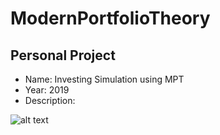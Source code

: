# ModernPortfolioTheory

Personal Project
--------

- Name: Investing Simulation using MPT
- Year: 2019
- Description: 

![alt text](https://github.com/filipenovais/PixelGeneticAlgorithm/blob/master/pixelGAinit.png)

